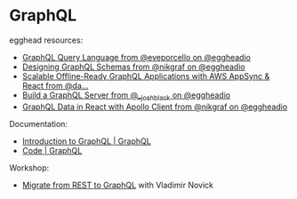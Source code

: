 # GraphQL

egghead resources:

- [GraphQL Query Language from @eveporcello on @eggheadio](https://egghead.io/courses/graphql-query-language)
- [Designing GraphQL Schemas from @nikgraf on @eggheadio](https://egghead.io/courses/designing-graphql-schemas-99db)
- [Scalable Offline-Ready GraphQL Applications with AWS AppSync & React from @da&#x2026;](https://egghead.io/courses/scalable-offline-ready-graphql-applications-with-aws-appsync-react)
- [Build a GraphQL Server from @\_<sub>joshblack</sub> on @eggheadio](https://egghead.io/courses/build-a-graphql-server)
- [GraphQL Data in React with Apollo Client from @nikgraf on @eggheadio](https://egghead.io/courses/graphql-data-in-react-with-apollo-client)

Documentation:

- [Introduction to GraphQL | GraphQL](https://graphql.org/learn/)
- [Code | GraphQL](https://graphql.org/code/#javascript)

Workshop:

- [Migrate from REST to GraphQL]() with Vladimir Novick

